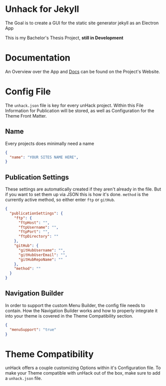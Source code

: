 # Unhack for Jekyll

The Goal is to create a GUI for the static site generator jekyll as an Electron App

This is my Bachelor's Thesis Project, **still in Development**

# Documentation
An Overview over the App and [Docs](https://unhacked.halfapx.com/docs/) can be found on the Project's Website.


# Config File
The `unhack.json` file is key for every unHack project. Within this File Information for Publication will be stored, as well as Configuration for the Theme Front Matter.

## Name
Every projects does minimally need a name

```json
{
  "name": "YOUR SITES NAME HERE",
}
```

## Publication Settings
These settings are automatically created if they aren't already in the file. But if you want to set them up via JSON this is how it's done.
`method` is the currently active method, so either enter `ftp` or `gitHub`.

```json
{
  "publicationSettings": {
    "ftp": {
      "ftpHost": "",
      "ftpUsername": "",
      "ftpPort": "",
      "ftpDirectory": ""
    },
    "gitHub": {
      "gitHubUsername": "",
      "gitHubUserEmail": "",
      "gitHubRepoName": ""
    },
    "method": ""
  }
}
```

## Navigation Builder
In order to support the custom Menu Builder, the config file needs to contain.
How the Navigation Builder works and how to properly integrate it into your theme is covered in the Theme Compatibility section.

```json
{
  "menuSupport": "true"
}
```

# Theme Compatibility
unHack offers a couple customizing Options within it's Configuration file. To make your Theme compatible with unHack out of the box, make sure to add a `unhack.json` file.
